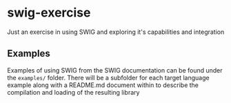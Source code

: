 # swig-exercise
Just an exercise in using SWIG and exploring it's capabilities and integration

## Examples
Examples of using SWIG from the SWIG documentation can be found under the `examples/` folder. There will be a subfolder for each target language example along with a README.md document within to describe the compilation and loading of the resulting library
